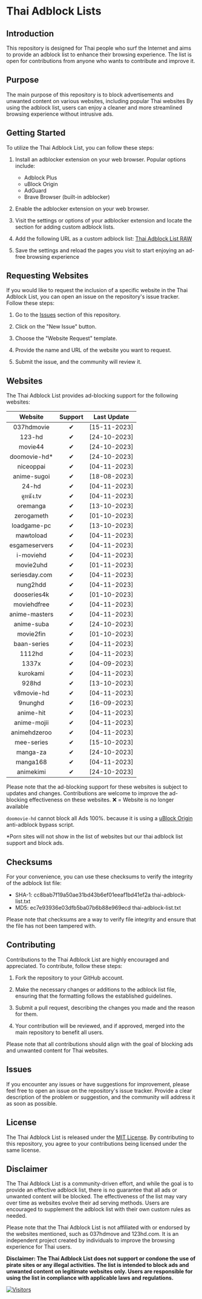 # Thai Adblock Lists

## Introduction

This repository is designed for Thai people who surf the Internet and aims to provide an adblock list to enhance their browsing experience. The list is open for contributions from anyone who wants to contribute and improve it.

## Purpose

The main purpose of this repository is to block advertisements and unwanted content on various websites, including popular Thai websites By using the adblock list, users can enjoy a cleaner and more streamlined browsing experience without intrusive ads.

## Getting Started

To utilize the Thai Adblock List, you can follow these steps:

1. Install an adblocker extension on your web browser. Popular options include:

   - Adblock Plus
   - uBlock Origin
   - AdGuard
   - Brave Browser (built-in adblocker)

2. Enable the adblocker extension on your web browser.
3. Visit the settings or options of your adblocker extension and locate the section for adding custom adblock lists.
4. Add the following URL as a custom adblock list: [Thai Adblock List RAW](https://raw.githubusercontent.com/PhyschicWinter9/thai-adblock-list/main/thai-adblock-list.txt)
5. Save the settings and reload the pages you visit to start enjoying an ad-free browsing experience

## Requesting Websites

If you would like to request the inclusion of a specific website in the Thai Adblock List, you can open an issue on the repository's issue tracker. Follow these steps:

1. Go to the [Issues](https://github.com/PhyschicWinter9/thai-adblock-list/issues) section of this repository.

2. Click on the "New Issue" button.

3. Choose the "Website Request" template.

4. Provide the name and URL of the website you want to request.

5. Submit the issue, and the community will review it.

## Websites

The Thai Adblock List provides ad-blocking support for the following websites:

|    Website    | Support  | Last Update  |
| :-----------: | :------: | :----------: |
|  037hdmovie   | &#10004; | [15-11-2023] |
|    123-hd     | &#10004; | [24-10-2023] |
|    movie44    | &#10004; | [24-10-2023] |
| doomovie-hd\* | &#10004; | [24-10-2023] |
|   niceoppai   | &#10004; | [04-11-2023] |
|  anime-sugoi  | &#10004; | [18-08-2023] |
|     24-hd     | &#10004; | [04-11-2023] |
|   ดูหนัง.tv   | &#10004; | [04-11-2023] |
|   oremanga    | &#10004; | [13-10-2023] |
|  zerogameth   | &#10004; | [01-10-2023] |
|  loadgame-pc  | &#10004; | [13-10-2023] |
|   mawtoload   | &#10004; | [04-11-2023] |
| esgameservers | &#10004; | [04-11-2023] |
|   i-moviehd   | &#10004; | [04-11-2023] |
|   movie2uhd   | &#10004; | [01-11-2023] |
| seriesday.com | &#10004; | [04-11-2023] |
|   nung2hdd    | &#10004; | [04-11-2023] |
|  dooseries4k  | &#10004; | [01-10-2023] |
|  moviehdfree  | &#10004; | [04-11-2023] |
| anime-masters | &#10004; | [04-11-2023] |
|  anime-suba   | &#10004; | [24-10-2023] |
|   movie2fin   | &#10004; | [01-10-2023] |
|  baan-series  | &#10004; | [04-11-2023] |
|    1112hd     | &#10004; | [04-11-2023] |
|     1337x     | &#10004; | [04-09-2023] |
|   kurokami    | &#10004; | [04-11-2023] |
|     928hd     | &#10004; | [13-10-2023] |
|  v8movie-hd   | &#10004; | [04-11-2023] |
|    9nunghd    | &#10004; | [16-09-2023] |
|   anime-hit   | &#10004; | [04-11-2023] |
|  anime-mojii  | &#10004; | [04-11-2023] |
| animehdzeroo  | &#10004; | [04-11-2023] |
|  mee-series   | &#10004; | [15-10-2023] |
|   manga-za    | &#10004; | [24-10-2023] |
|   manga168    | &#10004; | [04-11-2023] |
|   animekimi   | &#10004; | [24-10-2023] |

Please note that the ad-blocking support for these websites is subject to updates and changes. Contributions are welcome to improve the ad-blocking effectiveness on these websites. ❌ = Website is no longer available

`doomovie-hd` cannot block all Ads 100%. because it is using a [uBlock Origin](https://ublockorigin.com/) anti-adblock bypass script.

\*Porn sites will not show in the list of websites but our thai adblock list support and block ads.

## Checksums

For your convenience, you can use these checksums to verify the integrity of the adblock list file:

- SHA-1: cc8bab7f19a50ae31bd43b6ef01eeaf1bd41ef2a  thai-adblock-list.txt
- MD5: ec7e93936e03dfb5ba07b6b88e969ecd  thai-adblock-list.txt

Please note that checksums are a way to verify file integrity and ensure that the file has not been tampered with.

## Contributing

Contributions to the Thai Adblock List are highly encouraged and appreciated. To contribute, follow these steps:

1. Fork the repository to your GitHub account.

2. Make the necessary changes or additions to the adblock list file, ensuring that the formatting follows the established guidelines.

3. Submit a pull request, describing the changes you made and the reason for them.

4. Your contribution will be reviewed, and if approved, merged into the main repository to benefit all users.

Please note that all contributions should align with the goal of blocking ads and unwanted content for Thai websites.

## Issues

If you encounter any issues or have suggestions for improvement, please feel free to open an issue on the repository's issue tracker. Provide a clear description of the problem or suggestion, and the community will address it as soon as possible.

## License

The Thai Adblock List is released under the [MIT License](https://opensource.org/licenses/MIT). By contributing to this repository, you agree to your contributions being licensed under the same license.

## Disclaimer

The Thai Adblock List is a community-driven effort, and while the goal is to provide an effective adblock list, there is no guarantee that all ads or unwanted content will be blocked. The effectiveness of the list may vary over time as websites evolve their ad serving methods. Users are encouraged to supplement the adblock list with their own custom rules as needed.

Please note that the Thai Adblock List is not affiliated with or endorsed by the websites mentioned, such as 037hdmove and 123hd.com. It is an independent project created by individuals to improve the browsing experience for Thai users.

**Disclaimer: The Thai Adblock List does not support or condone the use of pirate sites or any illegal activities. The list is intended to block ads and unwanted content on legitimate websites only. Users are responsible for using the list in compliance with applicable laws and regulations.**

[![Visitors](https://api.visitorbadge.io/api/combined?path=https%3A%2F%2Fgithub.com%2FPhyschicWinter9%2Fthai-adblock-list&labelColor=%232ccce4&countColor=%23263759&labelStyle=upper)](https://visitorbadge.io/status?path=https%3A%2F%2Fgithub.com%2FPhyschicWinter9%2Fthai-adblock-list)
